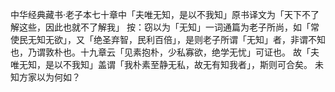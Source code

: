 中华经典藏书·老子本七十章中「夫唯无知，是以不我知」原书译文为「天下不了解这些，因此也就不了解我」
按：窃以为「无知」一词通篇为老子所尚，如「常使民无知无欲」，又「绝圣弃智，民利百倍」，是则老子所谓「无知」者，非谓不知也，乃谓敦朴也。十九章云「见素抱朴，少私寡欲，绝学无忧」可证也。
故「夫唯无知，是以不我知」盖谓「我朴素至静无私，故无有知我者」，斯则可合矣。
未知方家以为何如？
